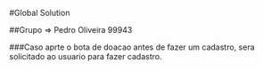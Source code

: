 #Global Solution

##Grupo ⇒ Pedro Oliveira 99943

###Caso aprte o bota de doacao antes de fazer um cadastro, sera solicitado ao usuario para fazer cadastro.
